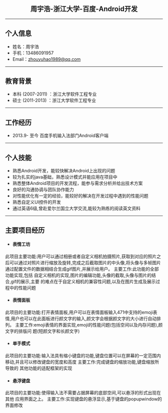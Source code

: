 
## <center>周宇浩-浙江大学-百度-Android开发</center>

---

## 个人信息

- 姓名：周宇浩
- 手机：13486091957
- Email：zhouyuhao1989@qq.com

---

## 教育背景

 - 本科 (2007-2011) ：浙江大学软件工程专业
 - 硕士 (2011-2013) ：浙江大学软件工程专业

---


## 工作经历

 - 2013.9- 至今 百度手机输入法部门Android客户端

---

## 个人技能

- 熟悉Android开发，能较快解决Android上出现的问题
- 较为扎实的java基础，熟悉设计模式并能应用在项目中
- 熟悉整体Android项目的开发流程，能参与需求分析并给出技术方案
- 良好的沟通协调与团队协作能力
- 对性能优化有一定的经验，能较好的解决在开发过程中遇到的性能问题
- 熟悉自定义UI控件的开发
- 通过英语6级,曾赴爱尔兰国立大学交流,能较为熟练的阅读英文资料

---
## 主要项目经历
- #### 表情工坊
此项目主要功能:用户可以通过相册或者自定义相机拍摄照片,获取到对应的照片之后可以通过对照片进行缩放及旋转,完成之后截取图片的中头像,将头像与多帧图片通过配置文件的数据相结合生成gif图片,并展示给用户。 
主要工作:此功能的全部功能实现,包括 自定义相机的实现,图片的编辑功能,头像的截取,头像与图片的结合,gif的展示,主要 的难点在于自定义相机的兼容性问题,以及在图片生成及展示过程中的性能问题

- #### 表情面板
此项目的主要功能:打开表情面板,用户可以在表情面板输入471中支持的emoji表情,用户也可以在此面板进行颜文字的输入,颜文字会根据颜文字的大小进行自动排列。
主要工作:emoji表情的界面实现,emoji的性能问题(包括空间以及内存问题),颜文字的排版问 题(短颜文字和长颜文字)


- #### 单手模式
此项目的主要功能:输入法具有缩小键盘的功能,键盘位置可以在屏幕的一定范围内移动,并且可以修改键盘的宽度和高度 
主要工作:完成键盘的缩放功能,键盘缩放所导致的 其他功能的适配框架的实现

- #### 悬浮键盘
此项目的主要功能:使得输入法不需要占据屏幕的底部空间,可以悬浮的形式出现在其他 应用界面之上。 
主要工作:实现键盘的悬浮显示,基于键盘的popupwindow的界面修改
